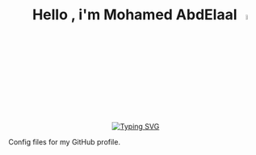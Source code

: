 <h1 align="center">&emsp;Hello , i'm Mohamed AbdElaal <img src="https://media.giphy.com/media/hvRJCLFzcasrR4ia7z/giphy.gif" width="5%"></h1>

<p align="center">
<a href="https://git.io/typing-svg"><img src="https://readme-typing-svg.demolab.com?font=Fira+Code&size=33&pause=1000&color=000000DA&center=true&width=435&lines=Computer+Science+Student;Competitive+Programmer" alt="Typing SVG" /></a>
</p>

Config files for my GitHub profile.
